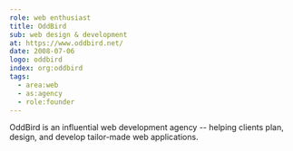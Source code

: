 ```yaml
---
role: web enthusiast
title: OddBird
sub: web design & development
at: https://www.oddbird.net/
date: 2008-07-06
logo: oddbird
index: org:oddbird
tags:
  - area:web
  - as:agency
  - role:founder
---
```


OddBird is an influential web development agency --
helping clients plan, design, and develop
tailor-made web applications.
